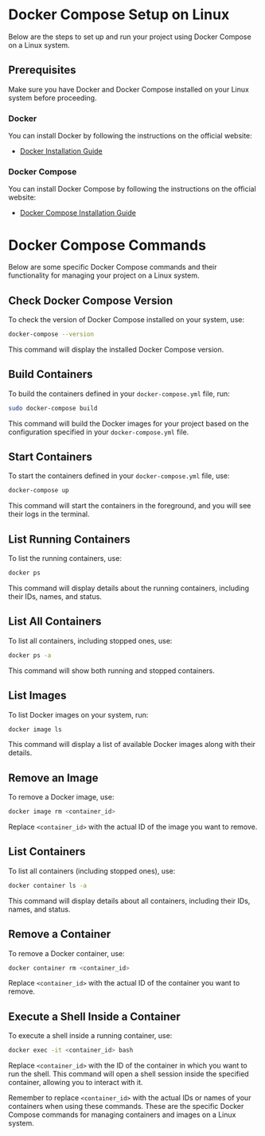 # Docker Compose Setup on Linux

Below are the steps to set up and run your project using Docker Compose on a Linux system.

## Prerequisites

Make sure you have Docker and Docker Compose installed on your Linux system before proceeding.

### Docker

You can install Docker by following the instructions on the official website:

- [Docker Installation Guide](https://docs.docker.com/get-docker/)

### Docker Compose

You can install Docker Compose by following the instructions on the official website:

- [Docker Compose Installation Guide](https://docs.docker.com/compose/install/)


# Docker Compose Commands

Below are some specific Docker Compose commands and their functionality for managing your project on a Linux system.

## Check Docker Compose Version

To check the version of Docker Compose installed on your system, use:

```bash
docker-compose --version
```

This command will display the installed Docker Compose version.

## Build Containers

To build the containers defined in your `docker-compose.yml` file, run:

```bash
sudo docker-compose build
```

This command will build the Docker images for your project based on the configuration specified in your `docker-compose.yml` file.

## Start Containers

To start the containers defined in your `docker-compose.yml` file, use:

```bash
docker-compose up
```

This command will start the containers in the foreground, and you will see their logs in the terminal.

## List Running Containers

To list the running containers, use:

```bash
docker ps
```

This command will display details about the running containers, including their IDs, names, and status.

## List All Containers

To list all containers, including stopped ones, use:

```bash
docker ps -a
```

This command will show both running and stopped containers.

## List Images

To list Docker images on your system, run:

```bash
docker image ls
```

This command will display a list of available Docker images along with their details.

## Remove an Image

To remove a Docker image, use:

```bash
docker image rm <container_id>
```

Replace `<container_id>` with the actual ID of the image you want to remove.

## List Containers

To list all containers (including stopped ones), use:

```bash
docker container ls -a
```

This command will display details about all containers, including their IDs, names, and status.

## Remove a Container

To remove a Docker container, use:

```bash
docker container rm <container_id>
```

Replace `<container_id>` with the actual ID of the container you want to remove.

## Execute a Shell Inside a Container

To execute a shell inside a running container, use:

```bash
docker exec -it <container_id> bash
```

Replace `<container_id>` with the ID of the container in which you want to run the shell. This command will open a shell session inside the specified container, allowing you to interact with it.

Remember to replace `<container_id>` with the actual IDs or names of your containers when using these commands. These are the specific Docker Compose commands for managing containers and images on a Linux system.
```
